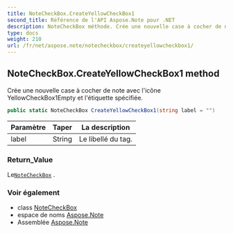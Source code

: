 ```yaml
---
title: NoteCheckBox.CreateYellowCheckBox1
second_title: Référence de l'API Aspose.Note pour .NET
description: NoteCheckBox méthode. Crée une nouvelle case à cocher de note avec licône YellowCheckBox1Empty et létiquette spécifiée.
type: docs
weight: 210
url: /fr/net/aspose.note/notecheckbox/createyellowcheckbox1/
---
```

## NoteCheckBox.CreateYellowCheckBox1 method

Crée une nouvelle case à cocher de note avec l'icône YellowCheckBox1Empty et l'étiquette spécifiée.

```csharp
public static NoteCheckBox CreateYellowCheckBox1(string label = "")
```

| Paramètre | Taper | La description |
| --- | --- | --- |
| label | String | Le libellé du tag. |

### Return_Value

Le[`NoteCheckBox`](../) .

### Voir également

* class [NoteCheckBox](../)
* espace de noms [Aspose.Note](../../notecheckbox/)
* Assemblée [Aspose.Note](../../../)



